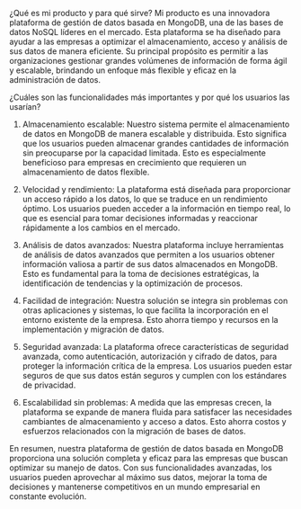 ¿Qué es mi producto y para qué sirve?
Mi producto es una innovadora plataforma de gestión de datos basada en MongoDB, una de las bases de datos NoSQL líderes en el mercado. Esta plataforma se ha diseñado para ayudar a las empresas a optimizar el almacenamiento, acceso y análisis de sus datos de manera eficiente. Su principal propósito es permitir a las organizaciones gestionar grandes volúmenes de información de forma ágil y escalable, brindando un enfoque más flexible y eficaz en la administración de datos.

¿Cuáles son las funcionalidades más importantes y por qué los usuarios las usarían?
1. Almacenamiento escalable:
Nuestro sistema permite el almacenamiento de datos en MongoDB de manera escalable y distribuida. Esto significa que los usuarios pueden almacenar grandes cantidades de información sin preocuparse por la capacidad limitada. Esto es especialmente beneficioso para empresas en crecimiento que requieren un almacenamiento de datos flexible.

2. Velocidad y rendimiento:
La plataforma está diseñada para proporcionar un acceso rápido a los datos, lo que se traduce en un rendimiento óptimo. Los usuarios pueden acceder a la información en tiempo real, lo que es esencial para tomar decisiones informadas y reaccionar rápidamente a los cambios en el mercado.

3. Análisis de datos avanzados:
Nuestra plataforma incluye herramientas de análisis de datos avanzados que permiten a los usuarios obtener información valiosa a partir de sus datos almacenados en MongoDB. Esto es fundamental para la toma de decisiones estratégicas, la identificación de tendencias y la optimización de procesos.

4. Facilidad de integración:
Nuestra solución se integra sin problemas con otras aplicaciones y sistemas, lo que facilita la incorporación en el entorno existente de la empresa. Esto ahorra tiempo y recursos en la implementación y migración de datos.

5. Seguridad avanzada:
La plataforma ofrece características de seguridad avanzada, como autenticación, autorización y cifrado de datos, para proteger la información crítica de la empresa. Los usuarios pueden estar seguros de que sus datos están seguros y cumplen con los estándares de privacidad.

6. Escalabilidad sin problemas:
A medida que las empresas crecen, la plataforma se expande de manera fluida para satisfacer las necesidades cambiantes de almacenamiento y acceso a datos. Esto ahorra costos y esfuerzos relacionados con la migración de bases de datos.

En resumen, nuestra plataforma de gestión de datos basada en MongoDB proporciona una solución completa y eficaz para las empresas que buscan optimizar su manejo de datos. Con sus funcionalidades avanzadas, los usuarios pueden aprovechar al máximo sus datos, mejorar la toma de decisiones y mantenerse competitivos en un mundo empresarial en constante evolución.
